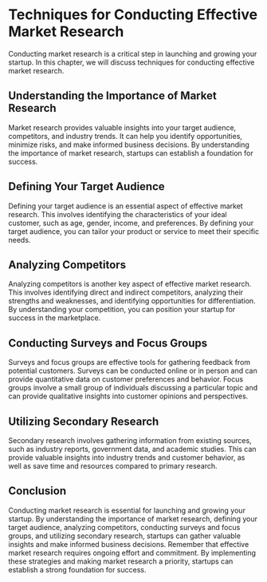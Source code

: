Techniques for Conducting Effective Market Research
==========================================================================================

Conducting market research is a critical step in launching and growing your startup. In this chapter, we will discuss techniques for conducting effective market research.

Understanding the Importance of Market Research
-----------------------------------------------

Market research provides valuable insights into your target audience, competitors, and industry trends. It can help you identify opportunities, minimize risks, and make informed business decisions. By understanding the importance of market research, startups can establish a foundation for success.

Defining Your Target Audience
-----------------------------

Defining your target audience is an essential aspect of effective market research. This involves identifying the characteristics of your ideal customer, such as age, gender, income, and preferences. By defining your target audience, you can tailor your product or service to meet their specific needs.

Analyzing Competitors
---------------------

Analyzing competitors is another key aspect of effective market research. This involves identifying direct and indirect competitors, analyzing their strengths and weaknesses, and identifying opportunities for differentiation. By understanding your competition, you can position your startup for success in the marketplace.

Conducting Surveys and Focus Groups
-----------------------------------

Surveys and focus groups are effective tools for gathering feedback from potential customers. Surveys can be conducted online or in person and can provide quantitative data on customer preferences and behavior. Focus groups involve a small group of individuals discussing a particular topic and can provide qualitative insights into customer opinions and perspectives.

Utilizing Secondary Research
----------------------------

Secondary research involves gathering information from existing sources, such as industry reports, government data, and academic studies. This can provide valuable insights into industry trends and customer behavior, as well as save time and resources compared to primary research.

Conclusion
----------

Conducting market research is essential for launching and growing your startup. By understanding the importance of market research, defining your target audience, analyzing competitors, conducting surveys and focus groups, and utilizing secondary research, startups can gather valuable insights and make informed business decisions. Remember that effective market research requires ongoing effort and commitment. By implementing these strategies and making market research a priority, startups can establish a strong foundation for success.
